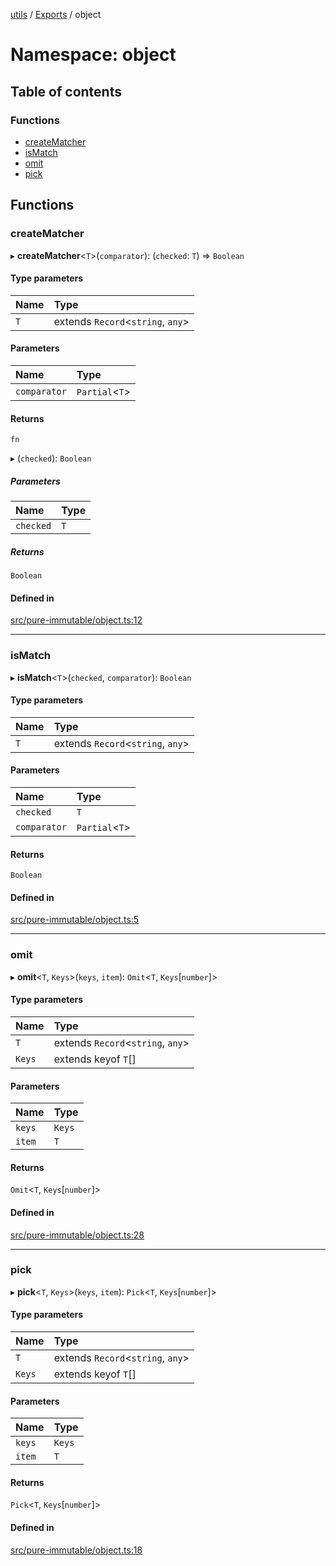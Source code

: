 [utils](../README.md) / [Exports](../modules.md) / object

# Namespace: object

## Table of contents

### Functions

- [createMatcher](object.md#creatematcher)
- [isMatch](object.md#ismatch)
- [omit](object.md#omit)
- [pick](object.md#pick)

## Functions

### createMatcher

▸ **createMatcher**<`T`\>(`comparator`): (`checked`: `T`) => `Boolean`

#### Type parameters

| Name | Type |
| :------ | :------ |
| `T` | extends `Record`<`string`, `any`\> |

#### Parameters

| Name | Type |
| :------ | :------ |
| `comparator` | `Partial`<`T`\> |

#### Returns

`fn`

▸ (`checked`): `Boolean`

##### Parameters

| Name | Type |
| :------ | :------ |
| `checked` | `T` |

##### Returns

`Boolean`

#### Defined in

[src/pure-immutable/object.ts:12](https://github.com/alpinisme/utils/blob/c0860b6/src/pure-immutable/object.ts#L12)

___

### isMatch

▸ **isMatch**<`T`\>(`checked`, `comparator`): `Boolean`

#### Type parameters

| Name | Type |
| :------ | :------ |
| `T` | extends `Record`<`string`, `any`\> |

#### Parameters

| Name | Type |
| :------ | :------ |
| `checked` | `T` |
| `comparator` | `Partial`<`T`\> |

#### Returns

`Boolean`

#### Defined in

[src/pure-immutable/object.ts:5](https://github.com/alpinisme/utils/blob/c0860b6/src/pure-immutable/object.ts#L5)

___

### omit

▸ **omit**<`T`, `Keys`\>(`keys`, `item`): `Omit`<`T`, `Keys`[`number`]\>

#### Type parameters

| Name | Type |
| :------ | :------ |
| `T` | extends `Record`<`string`, `any`\> |
| `Keys` | extends keyof `T`[] |

#### Parameters

| Name | Type |
| :------ | :------ |
| `keys` | `Keys` |
| `item` | `T` |

#### Returns

`Omit`<`T`, `Keys`[`number`]\>

#### Defined in

[src/pure-immutable/object.ts:28](https://github.com/alpinisme/utils/blob/c0860b6/src/pure-immutable/object.ts#L28)

___

### pick

▸ **pick**<`T`, `Keys`\>(`keys`, `item`): `Pick`<`T`, `Keys`[`number`]\>

#### Type parameters

| Name | Type |
| :------ | :------ |
| `T` | extends `Record`<`string`, `any`\> |
| `Keys` | extends keyof `T`[] |

#### Parameters

| Name | Type |
| :------ | :------ |
| `keys` | `Keys` |
| `item` | `T` |

#### Returns

`Pick`<`T`, `Keys`[`number`]\>

#### Defined in

[src/pure-immutable/object.ts:18](https://github.com/alpinisme/utils/blob/c0860b6/src/pure-immutable/object.ts#L18)
